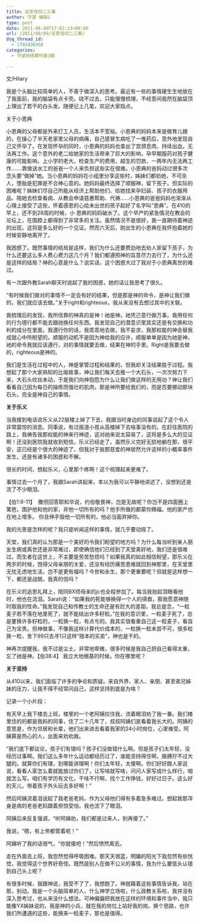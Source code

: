 ```yaml
---
title: 反思信仰二三事
author: 守望 编辑1
type: post
date: 2011-06-09T17:02:13+00:00
url: /2011/06/09/反思信仰二三事/
dsq_thread_id:
  - 1792436958
categories:
  - 守望网络期刊第3期

---
```

文/Hilary

我是个头脑比较简单的人，不善于做深入的思考。最近有一些的事情硬生生地放在了我面前，我的脑袋有点卡壳。绕不过去，只能慢慢梳理，不经意间竟然在脑袋顶上理出了若干的白头发。随便记上几笔，欢迎大家指点。

关于小恩典

小恩典的父母都是外来打工人员，生活本不宽裕。小恩典的妈妈本来是做育儿嫂的，在操心了半天老家里父母的病痛，自己感冒生病吃了一堆药后，意外地发现自己又怀孕了。在发现怀孕的同时，小恩典的妈妈也查出了宫颈息肉，持续出血，无法再工作。这个意外的老二给她家的生活带来了巨大的影响，孕早期服药对孩子健康的可能影响，上小学的老大，检查生产的费用，超生的罚款，一两年内无法再工作…….靠做送水工的爸爸一个人来负担这些实在很难。小恩典的爸妈动过很多次念头要“做掉”她。当小恩典的妈妈在小组里分享这些时，姊妹们都劝她，不可杀人，堕胎是犯罪是不合神心意的。她妈妈最终选择了顺服神，留下孩子。但实际的困难呢？姊妹们尽自己所能从经济上帮助他们、给她找来孕妇装、孩子的衣服用品、陪她去检查看病、从教会申请慈惠帮助、代祷……小恩典的爸爸妈妈也渐渐从心理上接受了这些，怀着感恩的心给未出世的孩子起好了名字叫“恩典”。在410的早上，还不到28周的时候，小 恩典的妈妈破水了。这个早产的紧急情况在教会的论坛上，在围脖上都得到了非常多的关注。虽然情况不是很好，我一直期待着神迹的出现，这将是多么好的一个见证。然而六天后，刚出生的小恩典在我怀抱着她的时候安静地离开了。

我困惑了。既然事情的结局是这样，我们为什么还要费劲地去劝人家留下孩子，为什么还要这么多人费心费力这几个月？我们都遵照神的旨意尽力去行了，为什么还是这样的结局？神的心意是什么？说实话，这个困惑大过了我对于小恩典离世的难过。

有一次跟外教Sarah聊天时说起了我的困惑，她的话让我思考了很久。

“有时候我们做对的事情不一定会有好的结果，但是那是神的命令，是神让我们做的，我们就应该去做。”关于right和righteous，我从来没有去想过其中的关联。

我梳理后的发现，我所信靠的神真的是神！祂是神，祂凭己意行做万事。我用任何的行为德行都不能去跟祂换任何东西。我发现自己的潜意识里其实还是有交换和功利的成分在里面，我遵行你的话，我乖乖地去做，我不妄求，我那权能的神会替我成就心中所盼望的。顺服的动机不是因为神给我的应许，顺服单单是因为祂是神，祂的命令我就应该遵行，对的事情就要去做，结果在神的手里。Right是我要去做的，righteous是神的。

我们是生活在过程中的人，神是掌管过程和结果的，但我却关注结果胜于过程。我想起了那个大家熟知的比喻故事，神让我们每天去推一个大石头，一次次努力下来，大石头纹丝未动，于是我们向神抱怨为什么让我们做这样的无用功？神让我们看看自己因为每日的操练而强壮的肌肉，那是神所要给我们的，而是否要挪动那块石头，完全是神自己的事情。

**关于乐义**

当我接到电话说乐义从22层楼上掉了下去，我跟当时身边的同事说起了这个令人非常震惊的消息。同事说，有过报道小孩从高楼掉下去啥事没有的。在赶往医院的路上，我祷告我那权能的神来行神迹，这对祂来说太容易了，这将是多么大的见证啊！还没到医院我就收到短信，乐义已经走了。虽然乐义完好无损地躺在那，很平安，这已经是个很大的神迹了，但我对于我那慈爱的神居然允许这样的小概率事件发生，还是有诸多的困惑和不解。

很长的时间，想起乐义，心里那个疼啊！这个梳理起来更难了。

事情过去一个月了，我跟Sarah讲起来，本以为我可以平静地讲述了，没想到还是流了不少眼泪。

【伯1:9-11】  撒但回答耶和华说，约伯敬畏神，岂是无故呢？你岂不是四面圈上篱笆，围护他和他的家，并他一切所有的吗？他手所做的都蒙你赐福。他的家产也在地上增多。 你且伸手毁他一切所有的。他必当面弃掉你。

我的光景是怎样的呢？我只是听闻这样的事情，就几乎要动摇了。

天堂，我们真的认为那是一个美好的令我们盼望的地方吗？为什么每当听到亲人朋友生病或离世还是非常难过，即使确信他们已经到了天堂美好地，我们还是很难过。而生者在这世上，不主要是劳苦愁烦吗？如果我真的如此相信盼望，那乐义在两岁的时候，饱得父母亲朋的关爱，还没有经历痛苦患难就回到神那里，在天堂里无忧无虑地生活，岂不是更有福吗？今世和永生，那个更重要呢？但就是这样想一下，都还是战兢。我真的信吗？

在乐义的追思礼拜上，陪同BX师母来的jc也全程参加了。每当我抬起泪眼看他时，他也在流泪。Sarah说：“如果我的死能够换得一个人的得救，那我愿意神随时取我的性命。”我发现自己和传教士的生命还是有巨大的差距。我总是念，“一粒麦子若不落在地里死了，就不能结出许多籽粒。”在我的意识里，一粒麦子死了，总是要换许多籽粒的，一粒换一粒，有点亏的。我其实很看重自己这一粒麦子，看自己为宝贵。但神做事，不像我这样计算代价成本的，一粒换一粒未尝不可，很多粒换一粒，舍下99只去寻1只这样“赔本的买卖”，神也是干的。

神再次提醒我，我不过是尘土，非常地卑微，很多时候是我自己把自己看得太重，忘了祂是神。【伯38:4】 我立大地根基的时候，你在哪里呢？

**关于坚持**

从410以来，我们面临了许多的争论和质疑。来自外界、家人、亲朋、甚至弟兄姊妹的压力，让我不得不经常问自己，这样坚持到底是为啥？

记录一个小片段：

有天早上我下楼去上班，楼里的一个老阿姨拉住我，流着眼泪劝了我一番。我们楼里住的的都是我妈的同事，住了二十几年了，叔叔阿姨们是看着我长大的。阿姨的意思是，作为邻居和长辈，他们出来进去看着我家的24小时岗位，心里难受。阿姨算是热心的人，出面来劝劝我。

“我们底下都议论，孩子们有错吗？孩子们没做错什么啊。但是孩子们太年轻，没经历过事啊。我们这么多年什么运动都经历过了，谁能坚持得住啊，胳膊拧不过大腿的。就算你们有理，到哪能讲理啊！你们太年轻，太傻啊。你们好好跟人家说说，看看人家怎么着就能放过你们了，让写啥就写啥，问问人家写成什么样行，咱就怎么写。咱们有学历有文化，干啥不行啊，找个工作挣钱，好好过日子。这么好的天儿，带着孩子外头玩去多好啊！”

然后阿姨流着泪说起了我老爸老妈，作为父母他们得有多着急多难过。想起我那浑身是病的老爸老妈跟着担惊受怕，我也流下了眼泪。

阿姨后来反复强调，“听阿姨劝，我们都是过来人，别再傻了。”

我说，“嗯，有上帝都管着呢！”

阿姨听了我的话很气，“你就傻吧！”然后愤然离去。

走在外面去上班，我忽然觉得呼吸困难。那天天很蓝，明媚的阳光下我忽然有些恍惚，我觉得这个世界好奇怪。既然是别人在做不公义的事情，我为什么要低头认错到自己头上呢？

有很多时候，我跟神说，我受不了了，我想跑了。神就藉着这些事情告诉我，站在那，别动。我是一个头脑简单的人，什么神学立场啦，什么政教关系啦，我并没有深入思考过，也从来没什么想法。可神偏偏把我放在这样的环境和事件当中，我只能像YX姊妹说的，我是神的小兵，就在我的岗位上站好我的岗。换个思路，也许我们所遭遇的这些，能换来一粒麦子，那也是值得。